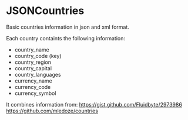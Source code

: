 # JSONCountries

Basic countries information in json and xml format.

Each country containts the following information:
- country_name
- country_code (key)
- country_region
- country_capital 
- country_languages
- currency_name
- currency_code
- currency_symbol


It combines information from:
https://gist.github.com/Fluidbyte/2973986
https://github.com/mledoze/countries
